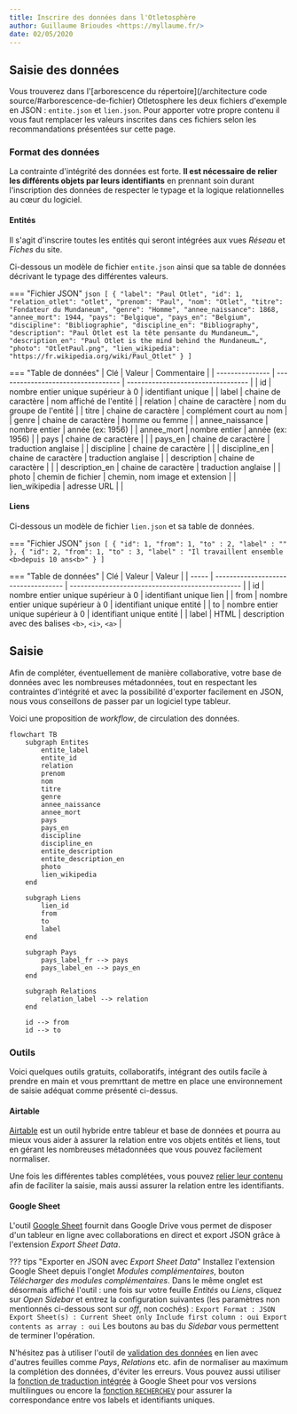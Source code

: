 ```yaml
---
title: Inscrire des données dans l'Otletosphère
author: Guillaume Brioudes <https://myllaume.fr/>
date: 02/05/2020
---
```


## Saisie des données

Vous trouverez dans l'[arborescence du répertoire](/architecture code source/#arborescence-de-fichier) Otletosphere les deux fichiers d'exemple en JSON : `entite.json` et `lien.json`. Pour apporter votre propre contenu il vous faut remplacer les valeurs inscrites dans ces fichiers selon les recommandations présentées sur cette page.

### Format des données

La contrainte d'intégrité des données est forte. **Il est nécessaire de relier les différents objets par leurs identifiants** en prennant soin durant l'inscription des données de respecter le typage et la logique relationnelles au cœur du logiciel.

#### Entités

Il s'agit d'inscrire toutes les entités qui seront intégrées aux vues *Réseau* et *Fiches* du site.

Ci-dessous un modèle de fichier `entite.json` ainsi que sa table de données décrivant le typage des différentes valeurs.

=== "Fichier JSON"
    ```json
    [
        {
            "label": "Paul Otlet",
            "id": 1,
            "relation_otlet": "otlet",
            "prenom": "Paul",
            "nom": "Otlet",
            "titre": "Fondateur du Mundaneum",
            "genre": "Homme",
            "annee_naissance": 1868,
            "annee_mort": 1944,
            "pays": "Belgique",
            "pays_en": "Belgium",
            "discipline": "Bibliographie",
            "discipline_en": "Bibliography",
            "description": "Paul Otlet est la tête pensante du Mundaneum…",
            "description_en": "Paul Otlet is the mind behind the Mundaneum…",
            "photo": "OtletPaul.png",
            "lien_wikipedia": "https://fr.wikipedia.org/wiki/Paul_Otlet"
        }
    ]
    ```

=== "Table de données"
    | Clé             | Valeur                             | Commentaire                        |
    | --------------- | ---------------------------------- | ---------------------------------- |
    | id              | nombre entier unique supérieur à 0 |  identifiant unique                |
    | label           | chaine de caractère                |  nom affiché de l'entité           |
    | relation        | chaine de caractère                |  nom du groupe de l'entité         |
    | titre           | chaine de caractère                |  complément court au nom           |
    | genre           | chaine de caractère                |  homme ou femme                    |
    | annee_naissance | nombre entier                      |  année (ex: 1956)                  |
    | annee_mort      | nombre entier                      |  année (ex: 1956)                  |
    | pays            | chaine de caractère                |                                    |
    | pays_en         | chaine de caractère                |  traduction anglaise               |
    | discipline      | chaine de caractère                |                                    |
    | discipline_en   | chaine de caractère                |  traduction anglaise               |
    | description     | chaine de caractère                |                                    |
    | description_en  | chaine de caractère                |  traduction anglaise               |
    | photo           | chemin de fichier                  |  chemin, nom image et extension    |
    | lien_wikipedia  | adresse URL                        |                                    |

#### Liens

Ci-dessous un modèle de fichier `lien.json` et sa table de données.

=== "Fichier JSON"
    ```json
    [
        {
            "id": 1,
            "from": 1,
            "to" : 2,
            "label" : ""
        },
        {
            "id": 2,
            "from": 1,
            "to" : 3,
            "label" : "Il travaillent ensemble <b>depuis 10 ans<b>"
        }
    ]
    ```

=== "Table de données"
    | Clé   | Valeur                              | Valeur                                           |
    | ----- | ----------------------------------- | ------------------------------------------------ |
    | id    | nombre entier unique supérieur à 0  | identifiant unique lien                          |
    | from  | nombre entier unique supérieur à 0  | identifiant unique entité                        |
    | to    | nombre entier unique supérieur à 0  | identifiant unique entité                        |
    | label | HTML                                | description avec des balises `<b>`, `<i>`, `<a>` |

## Saisie

Afin de compléter, éventuellement de manière collaborative, votre base de données avec les nombreuses métadonnées, tout en respectant les contraintes d'intégrité et avec la possibilité d'exporter facilement en JSON, nous vous conseillons de passer par un logiciel type tableur.

Voici une proposition de *workflow*, de circulation des données.

```mermaid
flowchart TB
    subgraph Entites
        entite_label
        entite_id
        relation
        prenom
        nom
        titre
        genre
        annee_naissance
        annee_mort
        pays
        pays_en
        discipline
        discipline_en
        entite_description
        entite_description_en
        photo
        lien_wikipedia
    end

    subgraph Liens
        lien_id
        from
        to
        label
    end

    subgraph Pays
        pays_label_fr --> pays
        pays_label_en --> pays_en
    end
    
    subgraph Relations
        relation_label --> relation
    end
    
    id --> from
    id --> to
```

### Outils

Voici quelques outils gratuits, collaboratifs, intégrant des outils facile à prendre en main et vous premrttant de mettre en place une environnement de saisie adéquat comme présenté ci-dessus.

#### Airtable

[Airtable](https://airtable.com/) est un outil hybride entre tableur et base de données et pourra au mieux vous aider à assurer la relation entre vos objets entités et liens, tout en gérant les nombreuses métadonnées que vous pouvez facilement normaliser.

Une fois les différentes tables complétées, vous pouvez [relier leur contenu](https://support.airtable.com/hc/en-us/articles/360042311734) afin de faciliter la saisie, mais aussi assurer la relation entre les identifiants.

#### Google Sheet

L'outil [Google Sheet](https://www.google.fr/intl/fr/sheets/about/) fournit dans Google Drive vous permet de disposer d'un tableur en ligne avec collaborations en direct et export JSON grâce à l'extension *Export Sheet Data*.

??? tips "Exporter en JSON avec *Export Sheet Data*"
    Installez l'extension Google Sheet depuis l'onglet *Modules complémentaires*, bouton *Télécharger des modules complémentaires*.
    Dans le même onglet est désormais affiché l'outil : une fois sur votre feuille *Entités* ou *Liens*, cliquez sur *Open Sidebar* et entrez la configuration suivantes (les paramètres non mentionnés ci-dessous sont sur *off*, non cochés) :
    ```
    Export Format : JSON
    Export Sheet(s) : Current Sheet only
    Include first column : oui
    Export contents as array : oui
    ```
    Les boutons au bas du *Sidebar* vous permettent de terminer l'opération.

N'hésitez pas à utiliser l'outil de [validation des données](https://support.google.com/docs/answer/186103?co=GENIE.Platform%3DDesktop&hl=fr) en lien avec d'autres feuilles comme *Pays*, *Relations* etc. afin de normaliser au maximum la complétion des données, d'éviter les erreurs. Vous pouvez aussi utiliser la [fonction de traduction intégrée](https://support.google.com/docs/answer/3093331?hl=fr) à Google Sheet pour vos versions multilingues ou encore la [fonction `RECHERCHEV`](https://support.google.com/docs/answer/3093318) pour assurer la correspondance entre vos labels et identifiants uniques.